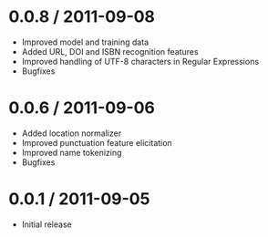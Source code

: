 0.0.8 / 2011-09-08
==================
* Improved model and training data
* Added URL, DOI and ISBN recognition features
* Improved handling of UTF-8 characters in Regular Expressions
* Bugfixes

0.0.6 / 2011-09-06
==================
* Added location normalizer
* Improved punctuation feature elicitation
* Improved name tokenizing
* Bugfixes

0.0.1 / 2011-09-05
==================
* Initial release
